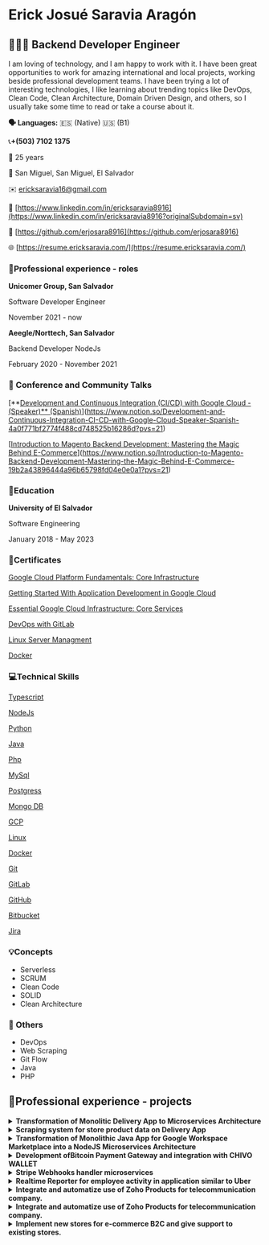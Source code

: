 # Erick Josué Saravia Aragón

## 👨🏽‍💻 Backend Developer Engineer

I am loving of technology, and I am happy to work with it. I have been great opportunities to work for amazing international and local projects, working beside professional development teams. I have been trying a lot of interesting technologies, I like learning about trending topics like DevOps, Clean Code, Clean Architecture, Domain Driven Design, and others, so I usually take some time to read or take a course about it.

**🗣️ Languages:** 🇪🇸 (Native) 🇺🇸 (B1)

📞**+(503) 7102 1375**

🎁 25 years

📌 San Miguel, San Miguel, El Salvador

✉️ [ericksaravia16@gmail.com](mailto:ericksaravia16@gmail.com)

👤 [https://www.linkedin.com/in/ericksaravia8916](https://www.linkedin.com/in/ericksaravia8916?originalSubdomain=sv)

📁 [https://github.com/erjosara8916](https://github.com/erjosara8916)

🌐 [https://resume.ericksaravia.com/](https://resume.ericksaravia.com/)

### 🏢Professional experience - roles

**Unicomer Group, San Salvador**

Software Developer Engineer

November 2021 - now

**Aeegle/Norttech, San Salvador**

Backend Developer NodeJs

February 2020 - November 2021

### 📣 Conference and Community Talks

[**[Development and Continuous Integration (CI/CD) with Google Cloud - (Speaker)** (Spanish)](https://youtu.be/ke0YrDHLdS8)](https://www.notion.so/Development-and-Continuous-Integration-CI-CD-with-Google-Cloud-Speaker-Spanish-4a0f771bf2774f488cd748525b16286d?pvs=21)

[[Introduction to Magento Backend Development: Mastering the Magic Behind E-Commerce](https://www.youtube.com/watch?v=jZQSKy5eHz4)](https://www.notion.so/Introduction-to-Magento-Backend-Development-Mastering-the-Magic-Behind-E-Commerce-19b2a43896444a96b65798fd04e0e0a1?pvs=21)

### 📜Education

**University of El Salvador**

Software Engineering

January 2018 - May 2023

### 📄Certificates

[Google Cloud Platform Fundamentals: Core Infrastructure](https://www.coursera.org/account/accomplishments/verify/DGHSFBHD9U9U?utm_source=link&utm_campaign=copybutton_certificate) 

[Getting Started With Application Development in Google Cloud](https://www.coursera.org/account/accomplishments/records/T3VWM33MW7H4) 

[Essential Google Cloud Infrastructure: Core Services](https://www.coursera.org/account/accomplishments/records/LEWBHN67TVDU)

[DevOps with GitLab](https://platzi.com/p/ericksaravia.professional/curso/1526-gitlab/diploma/detalle/)

[Linux Server Managment](https://platzi.com/p/ericksaravia.professional/curso/1667-linux/diploma/detalle/)

[Docker](https://platzi.com/p/ericksaravia.professional/curso/2066-docker/diploma/detalle/)

### 💻Technical Skills

[Typescript](https://www.notion.so/Typescript-cfe9834b7b1b4e66a4e0aad845cf067f?pvs=21)

[NodeJs](https://www.notion.so/NodeJs-e89af9af9f50418ca22c6e7bf2c4107c?pvs=21)

[Python ](https://www.notion.so/Python-9e812b92172646bdbfd4caf4ffa73cdc?pvs=21)

[Java](https://www.notion.so/Java-91c41abd02e3470e801cae816c7fc4e3?pvs=21)

[Php](https://www.notion.so/Php-4b2438d0f9544b8091cdf6c06f4479e0?pvs=21)

[MySql](https://www.notion.so/MySql-777aec6589744effb221a7dc6c9e8691?pvs=21)

[Postgress](https://www.notion.so/Postgress-3cd75a5f9f3844708403d11c98385a6d?pvs=21)

[Mongo DB](https://www.notion.so/Mongo-DB-833d654f54b145bdbe2ec8e873bd1103?pvs=21)

[GCP](https://www.notion.so/GCP-5e8531e22c17488f8f7c32922fa24bd2?pvs=21)

[Linux](https://www.notion.so/Linux-098ec4148cca4e7fa1a4e28aa8b03120?pvs=21)

[Docker](https://www.notion.so/Docker-5b9bf054cdff4049bd9413f31773d63c?pvs=21)

[Git](https://www.notion.so/Git-252a03d6555a4b39861769d069f3892e?pvs=21)

[GitLab](https://www.notion.so/GitLab-9cd19a6b698e44aa85d1d79e3ae97901?pvs=21)

[GitHub](https://www.notion.so/GitHub-d1342722264547e6b9a4e63bc29715cb?pvs=21)

[Bitbucket](https://www.notion.so/Bitbucket-50e0768abe5c4ae883c432a1dbb3e7ca?pvs=21)

[Jira](https://www.notion.so/Jira-0bb430508cfb42feb6ef62c8070d0822?pvs=21)

### 💡Concepts

- Serverless
- SCRUM
- Clean Code
- SOLID
- Clean Architecture

### 💫 Others

- DevOps
- Web Scraping
- Git Flow
- Java
- PHP

## 💼Professional experience - projects

<details>
	<summary>
		<b>Transformation of Monolitic Delivery App to Microservices Architecture</b>
	</summary>

- **Description:** Transformed a legacy Super App platform from a monolithic architecture to a microservices-based model, addressing performance issues and optimizing scalability. The platform, initially developed in PHP, lacked the ability to efficiently handle a growing user base, especially in a cost-effective manner in the cloud environment.
- **Position/role:** Back End Developer, Cloud Architect, DevOps
- **Responsibilities and Achievements:**
    - Analysed the existing monolithic solution to identify performance bottlenecks and scalability challenges.
    - Proposed and designed a microservices architecture to enhance overall app performance and scalability.
    - Developed microservices from scratch using NodeJS and ExpressJS, ensuring compatibility with Web, Android, and iOS applications.
    - Implemented a dedicated images microservice, reducing the load on the main server and enhancing system efficiency.
    - Leveraged GCP (Google Cloud Platform) for hosting microservices and optimizing resource utilization.
    - Maintained compatibility by exposing the same HTTP resources as the previous PHP-based services, ensuring a seamless transition for clients.
    - Achieved significant performance improvements, addressing the challenge of accommodating a large number of concurrent users.
- **Technologies/frameworks: `NodeJs, ExpressJS, MySql, Google Cloud Functions, Google Cloud Run, Google Cloud Storage, Google Cloud Sql, Google Cloud PubSub, Google Cloud Compute Engine, Google Cloud Build, Bitbucket, PHP, Docker`**
</details>

<details>
	<summary>
		<b>Scraping system for store product data on Delivery App</b>
	</summary>

- **Description:** Developed a scraping system to gather product data from popular stores, enhancing the company's delivery application for users. The objective was to create a microservice capable of retrieving comprehensive information about products and promotions from various stores and updating the data within the company's delivery application.
- **Position/role:** Back End Developer, Cloud Architech, DevOps
- **Responsibilities and Achievements:**
  - Evaluated the existing microservice and presented a proposal for a new version with improvements in automation, independence, and overall architecture.
  - Developed new scripts to extract data from additional stores and integrated them into the microservice.
  - Utilized NodeJs and Typescript for efficient script execution and flexibility in handling diverse data sources.
  - Implemented data persistence using MongoDB, optimizing storage for product-related information.
  - Established APIs to facilitate external interactions and enhance the microservice's functionality.
  - Orchestrated microservices communication through events, fostering a seamless and efficient architecture.
  - Leveraged Google Cloud Platform (GCP) for robust hosting and scalable infrastructure.
  - Contributed to enhancing the microservice's capabilities in automating data updates and ensuring independence from specific store implementations.
- **Technologies/frameworks: `NodeJs, ExpressJS, Puppeter, Cheerio, MySql, Google Cloud Functions, Google Cloud Run, Google Cloud Storage, Google Cloud Sql, Google Cloud PubSub, Google Cloud Compute Engine, Google Cloud Build, Bitbucket, Docker, Mongo DB`**
</details>



<details>
	<summary>
		<b>Transformation of Monolithic Java App for Google Workspace Marketplace into a NodeJS Microservices Architecture</b>
	</summary>

- **Description:** Worked the transformation of a monolithic Java application, utilized within the Google Workspace Marketplace, into a modern microservices architecture powered by NodeJS. The focus of the project was to migrate building technologies for a Google Workspace application that managed email signatures for companies. The company aimed to transition from Java to NodeJS and embrace a serverless architecture.
- **Position/role:** Backend Developer, Cloud Architect, DevOps
- **Responsibilities and Achievements:**
    - Defined and designed new microservices to align with the NodeJS technology stack and adhere to a serverless architecture.
    - Orchestrated the migration of the application's technologies, ensuring a seamless transition and minimal disruption to existing functionalities.
    - Implemented microservices in NodeJS, leveraging Typescript and ExpressJS for enhanced development efficiency.
    - Utilized Google Cloud Platform (GCP) services, such as Google Cloud Run for APIs and Google Cloud Functions for event management via PubSub.
    - Established integrations with external services, including Zoho CRM, Zoho Subscriptions, and Zoho Books, to enhance the application's capabilities.
    - Engineered a scalable and efficient system that allowed for easy expansion and maintenance in response to evolving business needs.
- **Technologies/frameworks: `NodeJs, Typescript, ExpressJS, MySql, Java, Google Workspace, Google Cloud Storage, Google Cloud Run, Google Cloud Functions, Google Cloud Sql, Google Cloud PubSub, Google Cloud App Engine, Google Cloud Build, Bitbucket, Zoho CRM, Zoho Subscriptions, Zoho Books`**
</details>

    

<details>
	<summary>
		<b>Development ofBitcoin Payment Gateway and integration with CHIVO WALLET</b>
	</summary>

- **Description:** Played a pivotal role in the development of a Bitcoin Payment Gateway following the approval of Bitcoin as legal tender in El Salvador. The project aimed to provide businesses with a robust Payment Gateway Solution tailored to the unique requirements of the emerging Bitcoin economy. Additionally, incorporated support for CHIVO WALLET, an application provited by the government for cryptocurrency transactions.
- **Position/role:** Backend Developer, Cloud Architect, DevOps
- **Responsibilities and Achievements:**
    - Undertook an in-depth exploration of Bitcoin technology, gaining comprehensive knowledge of its workings, use cases, and associated technologies.
    - Collaborated in adapting an existing Open Source Solution to serve as the foundation for the Payment Gateway, addressing bugs and enhancing its capabilities.
    - Implemented new features, including seamless integration with the CHIVO WALLET application, overcoming the challenge of external invoice payments.
    - Executed development tasks using a technology stack centered around NodeJs, Typescript, NestJs, and C#, ensuring a robust and scalable solution.
    - Employed Docker for containerization, facilitating consistent deployment across diverse environments.
    - Administered Bitcoin nodes and managed aspects of the Lightning Network, including channels and balance monitoring.
    - Leveraged cloud services from Google Cloud Platform (GCP) and Azure for scalable infrastructure and data storage.
    - Integrated CHIVO services into the payment gateway, enabling smooth transactions and compliance with government regulations.
    - Employed PostgreSQL for efficient data management and utilized BigQuery for analytical insights.
- **Technologies/frameworks: `NodeJs, Typescript, NestJs, C#, Google Cloud Compute Engine, Google Cloud Cloud Run, Google Cloud SQL, Microsoft Azure, Chivo Wallet, Docker, PostgreSQL, Bitcoin Nodes, Lightning Network, BigQuery`**

</details>

<details>
	<summary>
		<b>Stripe Webhooks handler microservices</b>
	</summary>

- **Descripcion:** Led the implementation of a sophisticated Stripe Webhooks handler microservices system for a city. The primary objective was to automate and streamline the handling of Stripe payment events and synchronize them seamlessly with their Xero CRM account, eliminating the need for manual intervention in previously labor-intensive processes.
- **Position/role:** Backend Developer, Cloud Architect, DevOps
- **Responsibilities and Achievements:**
    - Defined the entire architecture to meet the requirements of automating Stripe events synchronization with Xero CRM.
    - Architected the solution using NodeJs, incorporating Typescript to enhance code maintainability and scalability.
    - Leveraged Serverless architecture to align with the company's preference for Functions as a Service (FaaS) for backend operations.
    - Implemented Google Cloud Platform (GCP) PubSub for efficient event-driven communication between microservices.
    - Utilized Firestore for real-time data synchronization and storage, ensuring data consistency across distributed components.
    - Integrated with BigQuery for analytical insights into payment trends and customer behaviors.
    - Established robust connections with Xero CRM and Stripe, ensuring seamless data flow and accuracy in financial records.
    - Introduced a streamlined deployment process, breaking down deployments into controlled steps to significantly reduce deployment times.
    - Ensured data security and compliance with industry standards throughout the integration process.
- **Technologies/frameworks: `NodeJs, Typescript, Serverless, Google Cloud PubSub, Firebase Functions, Google Cloud Firestore, Google Cloud BigQuery, Xero CRM, Stripe`**
</details>


<details>
	<summary>
		<b>Realtime Reporter for employee activity in application similar to Uber</b>
	</summary>

- **Description:** The company uses a platform to manage its employees and check their activity in real-time. So they wanted to get reports about the employee's activity across the time, they wanted to know if the employees were online in the time assigned
- **Position/role:** Backend Developer, Cloud Architect, DevOps.
- **Responsibilities and Achievements:**
    - Analyzed the company's requirements and proposed an architecture to implement a real-time reporting system for employee activities.
    - Leveraged NodeJs for backend development, ensuring a responsive and scalable solution for tracking and reporting employee activity.
    - Stored data efficiently in Google Cloud BigQuery, enabling seamless retrieval and analysis of historical and real-time activity data.
    - Utilized Firestore for real-time data synchronization, ensuring the availability of the latest information for reporting purposes.
    - Employed Serverless architecture to enhance flexibility and reduce operational overhead.
    - Integrated Google Cloud Data Studio to visualize and present comprehensive reports on employee activity trends.
    - Programmed microservice execution with Google Cloud Scheduler, automating the generation and updating of activity reports.
    - Ensured the security and privacy of employee data while providing meaningful insights into their online presence during specified timeframes.
- **Technologies/frameworks: `NodeJs, ExpressJs, Google Cloud Firestore, Google Cloud Functions, Google Cloud Run, Google Data Studio (Google Looker Studio), Google Spreadsheets, Web Scraping`**
</details>


<details>
	<summary>
		<b>Integrate and automatize use of Zoho Products for telecommunication company.</b>
	</summary>

- **Description:** Led the initiative to optimize and customize internal integrations across Zoho products for a telecommunications company. The objective was to enhance operational efficiency by seamlessly connecting and automating processes within Zoho Projects, Zoho Books, Zoho CRM, and Zoho Recruits. This involved a comprehensive analysis of company processes and operations, proposing tailored improvements and leveraging various technologies.
- **Position/role:** Backend Developer, Cloud Architect, DevOps
- **Responsibilities and Achievements:**
    - Conducted a thorough analysis of the company's operations and processes, identifying opportunities for improvements and automation within Zoho modules.
    - Proposed and implemented custom integrations utilizing webhooks, REST APIs, and Google Cloud Platform (GCP) products for enhanced connectivity.
    - Utilized NodeJs for backend development, ensuring a scalable and efficient solution for integrating Zoho products.
    - Implemented a serverless architecture to improve flexibility and reduce operational complexity.
    - Leveraged GCP PubSub as an event handler, facilitating seamless communication between components and ensuring real-time data updates.
    - Developed Cloud Functions to serve as backend-as-a-service, seamlessly integrating with the Zoho Platform and accommodating specific events.
    - Customized integrations for Zoho Projects, Zoho Books, Zoho CRM, and Zoho Recruits, responding to specific events and streamlining data flow.
    - Ensured data security and compliance with Zoho's standards throughout the integration process.
- **Technologies/frameworks: `NodeJs, Google CLoud Functions, Google Cloud PubSub, Google AppSheet, Google SpreadSheet, Google AppScript, Google Cloud Storage, Zoho Projects, Zoho Books, Zoho CRM, Zoho Recruits`**

</details>


<details>
	<summary>
		<b>Integrate and automatize use of Zoho Products for telecommunication company.</b>
	</summary>

- **Migrate e-commerce B2B developed in Magento 1 into Magento 2 (Adobo Commerce Cloud)**
- **Description:** Planning and execution of a comprehensive migration project, including the transfer of critical features and data such as customer information, products, attributes, and categories.
- **Responsibilities and Achievements:**
    - Spearheaded the definition of a workflow, ensuring seamless collaboration among team members throughout the project lifecycle.
    - Configured the platform on Adobe Commerce Cloud, establishing continuous deployment practices by integrating with GitLab repository.
    - Orchestrated the integration of project repository with Jira platform, streamlining team activities through automation.
    - Migrate and implement customized modules into the new platform.
    - Proposed and executed strategies for successful migration of all products including their attributes from legacy to new platform
    - Provided frontend theme customization support.
- **Technologies/frameworks: `Adobe Commerce Cloud, NGinx, PHP, SQL, JavaScript, Symphony Framework (PHP)`**

</details>

<details>
	<summary>
		<b>Implement new stores for e-commerce B2C and give support to existing stores.</b>
	</summary>

- **Description: I**mplement new stores in an existing project of Adobe Commerce Cloud defining their content, configuration and successfully integration beside to the existing stores, furthermore, to give support to all stores in the platform correcting bugs, and adding new features like new payment methods
- **Position/role:** Backend Developer Lead, Frontend Developer
- **Responsibilities and Achievements:**
    - Developed and implemented a new payment method, enhancing the platform's payment options and improving user experience.
    - Provided expert support in resolving bugs and issues for both new and existing stores, ensuring smooth functioning of the e-commerce platform.
    - Successfully integrated new stores alongside existing ones, maintaining consistency and coherence across the platform.
    - Collaborated with team members on research initiatives aimed at optimizing platform performance and enhancing user satisfaction.
- **Technologies/frameworks: `Adobe Commerce Cloud, NGinx, PHP, SQL, JavaScript, Symphony Framework (PHP)`**
</details>


    